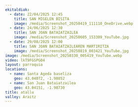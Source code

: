 ```yaml
---
ekitaldiak:
  - date: 22/04/2025 12:45
    title: SAN MIGELEN BISITA
    image: /media/Screenshot_20250419_111110_OneDrive.webp
  - date: 24/06/2025 12:30
    title: SAN JOAN BATAIATZAILEA
    image: /media/Screenshot_20250605_153309_YouTube.jpg
  - date: 29/08/2025 12:00
    title: SAN JOAN BATAIATZAILEAREN MARTIRITZA
    image: /media/Screenshot_20250819_003421_YouTube.jpg
image: /media/Screenshot_20250330_005419_YouTube.webp
video: lkT9FGSPG04
layout: parroquia
locations:
  - name: Santa Ageda baseliza
    geo: 43.04072, -1.98852
  - name: San Juan Bataiatzailea
    geo: 43.04151, -1.98730
title: atallu
valley: Araitz
---
```

